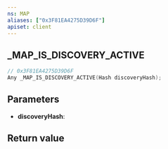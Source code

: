 ```yaml
---
ns: MAP
aliases: ["0x3F81EA4275D39D6F"]
apiset: client
---
```

## _MAP_IS_DISCOVERY_ACTIVE

```c
// 0x3F81EA4275D39D6F
Any _MAP_IS_DISCOVERY_ACTIVE(Hash discoveryHash);
```


## Parameters
* **discoveryHash**:

## Return value

